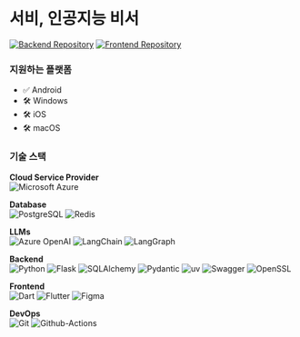 # 서비, 인공지능 비서

[![Backend Repository](https://github-readme-stats.vercel.app/api/pin/?username=wasseobi&repo=seobi-backend)](https://github.com/wasseobi/seobi-backend)
[![Frontend Repository](https://github-readme-stats.vercel.app/api/pin/?username=wasseobi&repo=seobi-frontend)](https://github.com/wasseobi/seobi-frontend)

### 지원하는 플랫폼
- ✅ Android
- 🛠️ Windows
- 🛠️ iOS
- 🛠️ macOS

### 기술 스택
**Cloud Service Provider**  
![Microsoft Azure](https://img.shields.io/badge/Microsoft%20Azure-0072C6.svg?style=flat&logo=msazure&logoColor=white)

**Database**  
![PostgreSQL](https://img.shields.io/badge/PostgreSQL-316192.svg?style=flat&logo=postgresql&logoColor=white)
![Redis](https://img.shields.io/badge/Redis-FF4438.svg?style=flat&logo=redis&logoColor=white)

**LLMs**  
![Azure OpenAI](https://img.shields.io/badge/Azure%20OpenAI-0072C6.svg?style=flat&logo=OpenAI&logoColor=white)
![LangChain](https://img.shields.io/badge/LangChain-1C3C3C.svg?style=flat&logo=LangChain&logoColor=white)
![LangGraph](https://img.shields.io/badge/LangGraph-1C3C3C.svg?style=flat&logo=LangGraph&logoColor=white)

**Backend**  
![Python](https://img.shields.io/badge/python-3670A0?style=flat&logo=python&logoColor=white)
![Flask](https://img.shields.io/badge/flask-%23000.svg?style=flat&logo=flask&logoColor=white)
![SQLAlchemy](https://img.shields.io/badge/SQLAlchemy-D71F00.svg?style=flat&logo=SQLAlchemy&logoColor=white)
![Pydantic](https://img.shields.io/badge/Pydantic-E92063.svg?style=flat&logo=Pydantic&logoColor=white)
![uv](https://img.shields.io/badge/uv-DE5FE9.svg?style=flat&logo=uv&logoColor=white)
![Swagger](https://img.shields.io/badge/Swagger-85EA2D.svg?style=flat&logo=Swagger&logoColor=black)
![OpenSSL](https://img.shields.io/badge/OpenSSL-721412.svg?style=flat&logo=OpenSSL&logoColor=white)

**Frontend**  
![Dart](https://img.shields.io/badge/dart-3670A0?style=flat&logo=dart&logoColor=white)
![Flutter](https://img.shields.io/badge/Flutter-02569B.svg?style=flat&logo=flutter&logoColor=white)
![Figma](https://img.shields.io/badge/figma-F24E1E.svg?style=flat&logo=figma&logoColor=white)

**DevOps**  
![Git](https://img.shields.io/badge/Git-F05032.svg?style=flat&logo=git&logoColor=white)
![Github-Actions](https://img.shields.io/badge/GitHub%20Actions-2088FF.svg?style=flat&logo=GitHub-Actions&logoColor=white)
